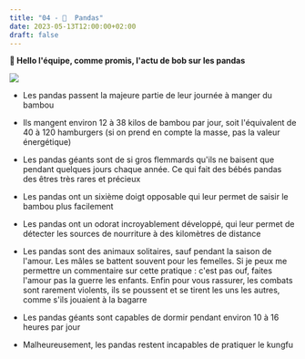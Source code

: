 ```yaml
---
title: "04 - 🐼  Pandas"
date: 2023-05-13T12:00:00+02:00
draft: false
---
```


**🐼 Hello l'équipe, comme promis, l'actu de bob sur les pandas**

![](/img/04.jpg)

- Les pandas passent la majeure partie de leur journée à manger du bambou

- Ils mangent environ 12 à 38 kilos de bambou par jour, soit l'équivalent de 40 à 120 hamburgers (si on prend en compte la masse, pas la valeur énergétique)

- Les pandas géants sont de si gros flemmards qu'ils ne baisent que pendant quelques jours chaque année. Ce qui fait des bébés pandas des êtres très rares et précieux

- Les pandas ont un sixième doigt opposable qui leur permet de saisir le bambou plus facilement

- Les pandas ont un odorat incroyablement développé, qui leur permet de détecter les sources de nourriture à des kilomètres de distance

- Les pandas sont des animaux solitaires, sauf pendant la saison de l'amour. Les mâles se battent souvent pour les femelles. Si je peux me permettre un commentaire sur cette pratique : c'est pas ouf, faites l'amour pas la guerre les enfants. Enfin pour vous rassurer, les combats sont rarement violents, ils se poussent et se tirent les uns les autres, comme s'ils jouaient à la bagarre

- Les pandas géants sont capables de dormir pendant environ 10 à 16 heures par jour

- Malheureusement, les pandas restent incapables de pratiquer le kungfu